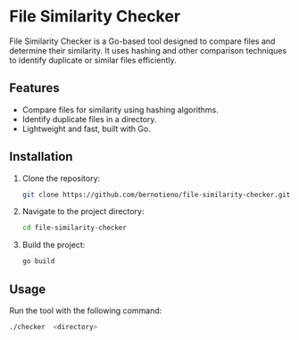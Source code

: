 # File Similarity Checker

File Similarity Checker is a Go-based tool designed to compare files and determine their similarity. It uses hashing and other comparison techniques to identify duplicate or similar files efficiently.

## Features

- Compare files for similarity using hashing algorithms.
- Identify duplicate files in a directory.
- Lightweight and fast, built with Go.

## Installation

1. Clone the repository:
    ```bash
    git clone https://github.com/bernotieno/file-similarity-checker.git
    ```
2. Navigate to the project directory:
    ```bash
    cd file-similarity-checker
    ```
3. Build the project:
    ```bash
    go build
    ```

## Usage

Run the tool with the following command:
```bash
./checker  <directory>
```
